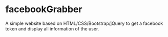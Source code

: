 # facebookGrabber
A simple website based on HTML/CSS/Bootstrap/jQuery to get a facebook token and display all information of the user.
